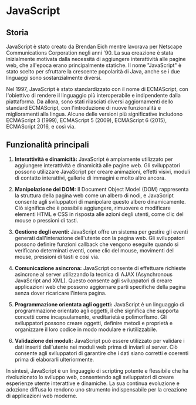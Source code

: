 <!-- @format -->

# JavaScript

## Storia

JavaScript è stato creato da Brendan Eich mentre lavorava per Netscape Communications Corporation negli anni '90. La sua creazione è stata inizialmente motivata dalla necessità di aggiungere interattività alle pagine web, che all'epoca erano principalmente statiche. Il nome "JavaScript" è stato scelto per sfruttare la crescente popolarità di Java, anche se i due linguaggi sono sostanzialmente diversi.

Nel 1997, JavaScript è stato standardizzato con il nome di ECMAScript, con l'obiettivo di rendere il linguaggio più interoperabile e indipendente dalla piattaforma. Da allora, sono stati rilasciati diversi aggiornamenti dello standard ECMAScript, con l'introduzione di nuove funzionalità e miglioramenti alla lingua. Alcune delle versioni più significative includono ECMAScript 3 (1999), ECMAScript 5 (2009), ECMAScript 6 (2015), ECMAScript 2016, e così via.

## Funzionalità principali

1. **Interattività e dinamicità:** JavaScript è ampiamente utilizzato per aggiungere interattività e dinamicità alle pagine web. Gli sviluppatori possono utilizzare JavaScript per creare animazioni, effetti visivi, moduli di contatto interattivi, gallerie di immagini e molto altro ancora.

2. **Manipolazione del DOM:** Il Document Object Model (DOM) rappresenta la struttura della pagina web come un albero di nodi, e JavaScript consente agli sviluppatori di manipolare questo albero dinamicamente. Ciò significa che è possibile aggiungere, rimuovere o modificare elementi HTML e CSS in risposta alle azioni degli utenti, come clic del mouse o pressioni di tasti.

3. **Gestione degli eventi:** JavaScript offre un sistema per gestire gli eventi generati dall'interazione dell'utente con la pagina web. Gli sviluppatori possono definire funzioni callback che vengono eseguite quando si verificano determinati eventi, come clic del mouse, movimenti del mouse, pressioni di tasti e così via.

4. **Comunicazione asincrona:** JavaScript consente di effettuare richieste asincrone al server utilizzando la tecnica di AJAX (Asynchronous JavaScript and XML). Questo consente agli sviluppatori di creare applicazioni web che possono aggiornare parti specifiche della pagina senza dover ricaricare l'intera pagina.

5. **Programmazione orientata agli oggetti:** JavaScript è un linguaggio di programmazione orientato agli oggetti, il che significa che supporta concetti come incapsulamento, ereditarietà e polimorfismo. Gli sviluppatori possono creare oggetti, definire metodi e proprietà e organizzare il loro codice in modo modulare e riutilizzabile.

6. **Validazione dei moduli:** JavaScript può essere utilizzato per validare i dati inseriti dall'utente nei moduli web prima di inviarli al server. Ciò consente agli sviluppatori di garantire che i dati siano corretti e coerenti prima di elaborarli ulteriormente.

In sintesi, JavaScript è un linguaggio di scripting potente e flessibile che ha rivoluzionato lo sviluppo web, consentendo agli sviluppatori di creare esperienze utente interattive e dinamiche. La sua continua evoluzione e adozione diffusa lo rendono uno strumento indispensabile per la creazione di applicazioni web moderne.
